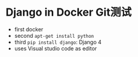 # Django in Docker Git测试

- first docker
- second `apt-get install python`
- third `pip install django`: Django 4 
- uses Visual studio code as editor

